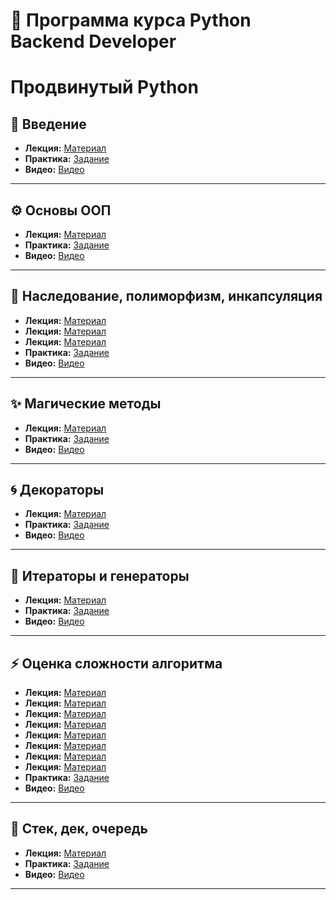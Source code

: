 # 🧭 Программа курса Python Backend Developer

# Продвинутый Python
## 📘 Введение
- **Лекция:** [Материал](https://github.com/SkullPiercer/solva-dev-notes/blob/main/1%20dependency_management.md)
- **Практика:** [Задание](https://classroom.github.com/a/0t6-FODf)
- **Видео:** [Видео](https://www.youtube.com/watch?v=DZ7JnILLpMk)

---

## ⚙️ Основы ООП
- **Лекция:** [Материал](https://github.com/SkullPiercer/solva-dev-notes/blob/main/oop/objects-classes.md)
- **Практика:** [Задание](https://classroom.github.com/a/BxbHbdEt) 
- **Видео:** [Видео](https://youtu.be/OWYMrf_g85Y)

---

## 🧩 Наследование, полиморфизм, инкапсуляция
- **Лекция:** [Материал](https://github.com/SkullPiercer/solva-dev-notes/blob/main/oop/inheritance.md)
- **Лекция:** [Материал](https://github.com/SkullPiercer/solva-dev-notes/blob/main/oop/polymorphism.md)
- **Лекция:** [Материал](https://github.com/SkullPiercer/solva-dev-notes/blob/main/oop/encapsulation.md)
- **Практика:** [Задание](https://classroom.github.com/a/AYtQBIzP)
- **Видео:** [Видео](https://www.youtube.com/watch?v=mzKYIAq4Jio)

---

## ✨ Магические методы
- **Лекция:** [Материал](https://classroom.github.com/classrooms/212516933-solva-technology-classroom-652013/assignments/solva-dunder-methods)
- **Практика:** [Задание](https://classroom.github.com/a/2KMH_caG)  
- **Видео:** [Видео](https://www.youtube.com/watch?v=yRuc0YxRMS0&ab_channel=AkatsukiSanya) 

---

## 🌀 Декораторы
- **Лекция:** [Материал](https://github.com/SkullPiercer/solva-dev-notes/blob/main/oop/decorators.md)  
- **Практика:** [Задание](https://classroom.github.com/a/5B3D2trK)  
- **Видео:** [Видео](https://youtu.be/_LPHw1NXYGg)  

---

## 🔁 Итераторы и генераторы
- **Лекция:** [Материал](http://github.com/SkullPiercer/solva-dev-notes/blob/main/oop/generators-iterators.md) 
- **Практика:** [Задание](https://classroom.github.com/a/TFpbDqZo) 
- **Видео:** [Видео](https://youtu.be/BoutUCWpakw)  

---

## ⚡ Оценка сложности алгоритма
- **Лекция:** [Материал](https://github.com/SkullPiercer/solva-dev-notes/blob/main/algorithms/time_complexity.md)
- **Лекция:** [Материал](https://github.com/SkullPiercer/solva-dev-notes/blob/main/algorithms/memory_complexity.md)
- **Лекция:** [Материал](https://github.com/SkullPiercer/solva-dev-notes/blob/main/algorithms/problem_solving_methods.md)
- **Лекция:** [Материал](https://github.com/SkullPiercer/solva-dev-notes/blob/main/algorithms/search.md)
- **Лекция:** [Материал](https://github.com/SkullPiercer/solva-dev-notes/blob/main/algorithms/sorting.md)
- **Лекция:** [Материал](https://github.com/SkullPiercer/solva-dev-notes/blob/main/algorithms/linked_list.md)
- **Лекция:** [Материал](https://github.com/SkullPiercer/solva-dev-notes/blob/main/algorithms/hash_table.md)
- **Лекция:** [Материал](https://github.com/SkullPiercer/solva-dev-notes/blob/main/algorithms/trees_and_graphs.md)
- **Практика:** [Задание](https://classroom.github.com/a/JrWSulzg) 
- **Видео:** [Видео](https://youtu.be/_IhyV1nP7VA) 

---

## 🧱 Стек, дек, очередь
- **Лекция:** [Материал](https://github.com/SkullPiercer/solva-dev-notes/blob/main/algorithms/stack_dack_queue.md)  
- **Практика:** [Задание](https://classroom.github.com/a/-YvmQxKz) 
- **Видео:** [Видео](https://youtu.be/UE0p9RawdTg)

---
